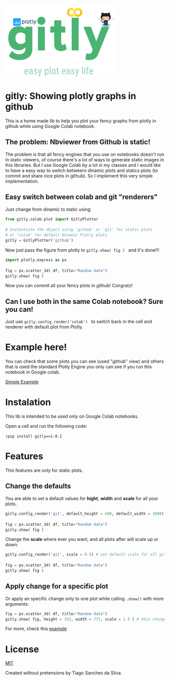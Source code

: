 ![Image of gitly](https://raw.githubusercontent.com/Tiagoeem/gitly/master/doc/ico.PNG)
   
# gitly: Showing plotly graphs in github

This is a home made lib to help you plot your fency graphs from plotly in github while using Google Colab notebook.

## The problem: Nbviewer from Github is static!

The problem is that all fency engines that you use on notebooks doesn't run in static viewers, of course there's a lot of ways to generate static images in this libraries. But I use Google Colab by a lot in my classes and I would like to have a easy way to switch betweern dinamic plots and statics plots (to commit and share nice plots in github). So I implement this very simple implementation.

## Easy switch between colab and git "renderers"

Just change from dinamic to static using:

```python
from gitly.colab.plot import GitlyPlotter

# Instantiate the object using 'github' or 'git' for static plots
# or 'colab' for default dinamic Plotly plots
gitly = GitlyPlotter('github')
```

Now just pass the figure from plotly to ```gitly.show( fig ) ``` and it's done!!!

```python
import plotly.express as px

fig = px.scatter_3d( df, title="Random data")
gitly.show( fig )
```
Now you can commit all your fency plots in github! Congratz!

## Can I use both in the same Colab notebook? Sure you can!

Just use ```gitly.config_render('colab') ``` to switch back in the cell and renderer with default plot from Plotly.

# Example here!

You can check that some plots you can see (used "github" view) and others that is used the standard Plotly Engine you only can see if you run this notebook in Google colab.

[Simple Example](https://github.com/Tiagoeem/gitly/blob/master/examples/Using_Gitly_Example.ipynb)

# Instalation

This lib is intended to be used only on Google Colab notebooks.

Open a cell and run the following code:

```!pip install gitly==1.0.1 ```

# Features

This features are only for static plots.
## Change the defaults
You are able to set a default values for **hight**, **width** and **scale** for all your plots.

```python
gitly.config_render('git', default_height = 600, default_width = 1000) # set default values for all gitly.show()

fig = px.scatter_3d( df, title="Random data")
gitly.show( fig )
```

Change the **scale** where ever you want, and all plots after will scale up or down:

```python
gitly.config_render('git', scale = 0.5) # set default scale for all gitly.show()

fig = px.scatter_3d( df, title="Random data")
gitly.show( fig )
```
## Apply change for a specific plot
Or apply an specific change only to one plot while calling ```.show()``` with more arguments:

```python
fig = px.scatter_3d( df, title="Random data")
gitly.show( fig, height = 333, width = 777, scale = 1.5 ) # this change will be applied only for this plot
```
For more, check this [example](https://github.com/Tiagoeem/gitly/blob/master/examples/Using_Gitly_Example.ipynb)

# License
[MIT](https://choosealicense.com/licenses/mit/)

Created without pretensions by Tiago Sanches da Silva.
